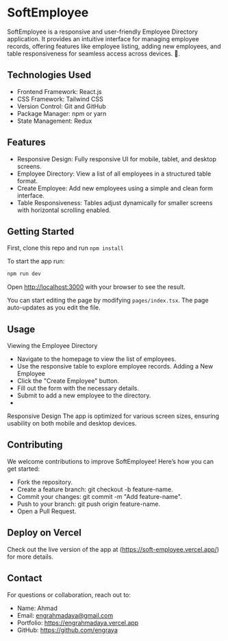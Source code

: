 # SoftEmployee

SoftEmployee is a responsive and user-friendly Employee Directory application. It provides an intuitive interface for managing employee records, offering features like employee listing, adding new employees, and table responsiveness for seamless access across devices. 🚀.

## Technologies Used

- Frontend Framework: React.js
- CSS Framework: Tailwind CSS
- Version Control: Git and GitHub
- Package Manager: npm or yarn
- State Management: Redux


## Features

- Responsive Design: Fully responsive UI for mobile, tablet, and desktop screens.
- Employee Directory: View a list of all employees in a structured table format.
- Create Employee: Add new employees using a simple and clean form interface.
- Table Responsiveness: Tables adjust dynamically for smaller screens with horizontal scrolling enabled.

## Getting Started

First, clone this repo and run `npm install`

To start the app run:

```bash
npm run dev 
```

Open [http://localhost:3000](http://localhost:3000) with your browser to see the result.

You can start editing the page by modifying `pages/index.tsx`. The page auto-updates as you edit the file.


## Usage
Viewing the Employee Directory
- Navigate to the homepage to view the list of employees.
- Use the responsive table to explore employee records.
Adding a New Employee
- Click the "Create Employee" button.
- Fill out the form with the necessary details.
- Submit to add a new employee to the directory.
- 
Responsive Design
The app is optimized for various screen sizes, ensuring usability on both mobile and desktop devices.

##  Contributing
We welcome contributions to improve SoftEmployee! Here’s how you can get started:

- Fork the repository.
- Create a feature branch: git checkout -b feature-name.
- Commit your changes: git commit -m "Add feature-name".
- Push to your branch: git push origin feature-name.
- Open a Pull Request.

## Deploy on Vercel

Check out the live version of the app at (https://soft-employee.vercel.app/) for more details.

## Contact
For questions or collaboration, reach out to:

- Name: Ahmad
- Email: engrahmadaya@gmail.com
- Portfolio: https://engrahmadaya.vercel.app
- GitHub: https://github.com/engraya

